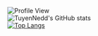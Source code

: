 ![Profile View](https://komarev.com/ghpvc/?username=TuyenNedd&style=flat-square) <br/>
![TuyenNedd's GitHub stats](https://github-readme-stats.vercel.app/api?username=TuyenNedd&show_icons=true&theme=tokyonight&hide_border=true) <br/>
[![Top Langs](https://github-readme-stats.vercel.app/api/top-langs/?username=TuyenNedd&layout=compact&bg_color=1a1b27&hide_border=true)](https://github.com/TuyenNedd/github-readme-stats)

